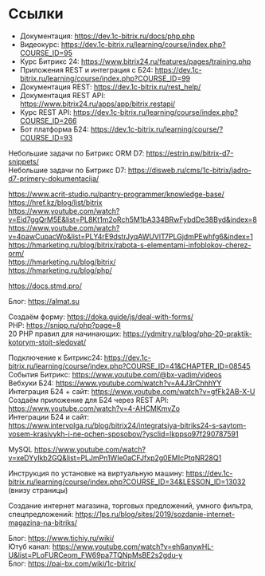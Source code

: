 # Ссылки

- Документация: https://dev.1c-bitrix.ru/docs/php.php
- Видеокурс: https://dev.1c-bitrix.ru/learning/course/index.php?COURSE_ID=95
- Курс Битрикс 24: https://www.bitrix24.ru/features/pages/training.php
- Приложения REST и интеграция с Б24: https://dev.1c-bitrix.ru/learning/course/index.php?COURSE_ID=99
- Документация REST:     https://dev.1c-bitrix.ru/rest_help/
- Документация REST API: https://www.bitrix24.ru/apps/app/bitrix.restapi/
- Курс REST API:         https://dev.1c-bitrix.ru/learning/course/index.php?COURSE_ID=266
- Бот платформа Б24:     https://dev.1c-bitrix.ru/learning/course/?COURSE_ID=93

Небольшие задачи по Битрикс ORM D7: https://estrin.pw/bitrix-d7-snippets/  
Небольшие задачи по Битрикс D7: https://disweb.ru/cms/1c-bitrix/jadro-d7-primery-dokumentacija/

https://www.acrit-studio.ru/pantry-programmer/knowledge-base/  
https://href.kz/blog/list/bitrix  
https://www.youtube.com/watch?v=Eid7ggQrM5E&list=PL8Kt1m2oRch5M1bA334BRwFybdDe38Byd&index=8  
https://www.youtube.com/watch?v=4pawCupacWo&list=PLY4rE9dstrJyqAWUVlT7PLGjdmPEwhfg6&index=1  
https://hmarketing.ru/blog/bitrix/rabota-s-elementami-infoblokov-cherez-orm/  
https://hmarketing.ru/blog/bitrix/  
https://hmarketing.ru/blog/php/  

https://docs.stmd.pro/  

Блог: https://almat.su

Создаём форму: https://doka.guide/js/deal-with-forms/  
PHP: https://snipp.ru/php?page=8  
20 PHP правил для начинающих: https://ydmitry.ru/blog/php-20-praktik-kotorym-stoit-sledovat/

Подключение к Битрикс24: https://dev.1c-bitrix.ru/learning/course/index.php?COURSE_ID=41&CHAPTER_ID=08545  
События Битрикс: https://www.youtube.com/@bx-vadim/videos  
Вебхуки Б24: https://www.youtube.com/watch?v=A4J3rChhhYY  
Интеграция Б24 + сайт: https://www.youtube.com/watch?v=gfFk2AB-X-U  
Создаём приложение для Б24 через REST API: https://www.youtube.com/watch?v=4-AHCMKmvZo  
Интеграции Б24 и сайт: https://www.intervolga.ru/blog/bitrix24/integratsiya-bitriks24-s-saytom-vosem-krasivykh-i-ne-ochen-sposobov/?ysclid=lkppso97f290787591  

MySQL https://www.youtube.com/watch?v=xeDYyIkb2GQ&list=PLJmPn1WIe0aCFJfxp2g0EMIcPtqNR28Q1

Инструкция по установке на виртуальную машину: https://dev.1c-bitrix.ru/learning/course/index.php?COURSE_ID=34&LESSON_ID=13032 (внизу страницы)

Создание интернет магазина, торговых предложений, умного фильтра, спецпредложений: https://1ps.ru/blog/sites/2019/sozdanie-internet-magazina-na-bitriks/

Блог: https://www.tichiy.ru/wiki/  
Ютуб канал: https://www.youtube.com/watch?v=eh6anywHL-U&list=PLoFURCeom_FW69pa7TQNpMsBE2s2gdu-y  
Блог: https://pai-bx.com/wiki/1c-bitrix/  
